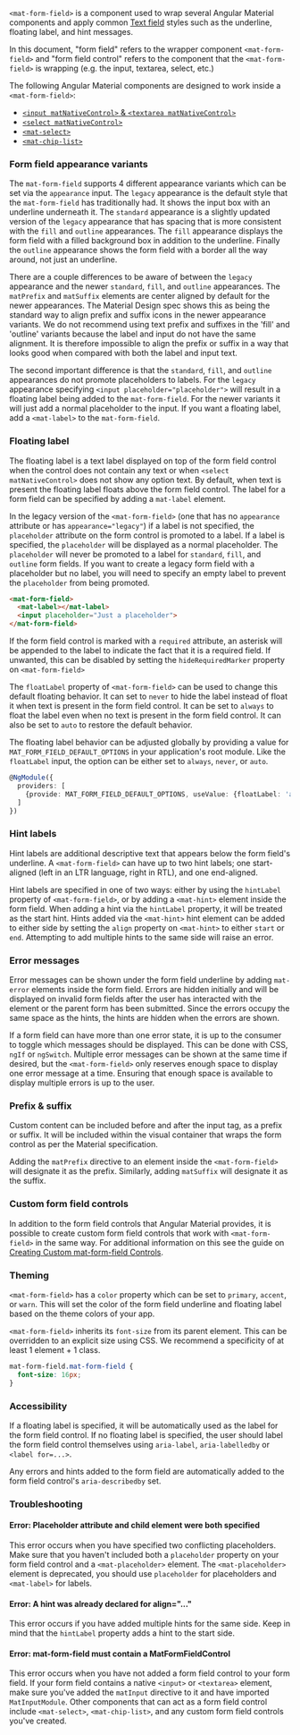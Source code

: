 `<mat-form-field>` is a component used to wrap several Angular Material components and apply common
[Text field](https://material.io/guidelines/components/text-fields.html) styles such as the
underline, floating label, and hint messages.

In this document, "form field" refers to the wrapper component `<mat-form-field>` and
"form field control" refers to the component that the `<mat-form-field>` is wrapping
(e.g. the input, textarea, select, etc.)

The following Angular Material components are designed to work inside a `<mat-form-field>`:
* [`<input matNativeControl>` &amp; `<textarea matNativeControl>`](https://material.angular.io/components/input/overview)
* [`<select matNativeControl>`](https://material.angular.io/components/select/overview)
* [`<mat-select>`](https://material.angular.io/components/select/overview)
* [`<mat-chip-list>`](https://material.angular.io/components/chips/overview)

<!-- example(form-field-overview) -->

### Form field appearance variants
The `mat-form-field` supports 4 different appearance variants which can be set via the `appearance`
input. The `legacy` appearance is the default style that the `mat-form-field` has traditionally had.
It shows the input box with an underline underneath it. The `standard` appearance is a slightly
updated version of the `legacy` appearance that has spacing that is more consistent with the `fill`
and `outline` appearances. The `fill` appearance displays the form field with a filled background
box in addition to the underline. Finally the `outline` appearance shows the form field with a
border all the way around, not just an underline.

There are a couple differences to be aware of between the `legacy` appearance and the newer
`standard`, `fill`, and `outline` appearances. The `matPrefix` and `matSuffix` elements are center
aligned by default for the newer appearances. The Material Design spec shows this as being the
standard way to align prefix and suffix icons in the newer appearance variants. We do not recommend
using text prefix and suffixes in the 'fill' and 'outline' variants because the label and input do not have the same
alignment. It is therefore impossible to align the prefix or suffix in a way that looks good when
compared with both the label and input text.

The second important difference is that the `standard`, `fill`, and `outline` appearances do not
promote placeholders to labels. For the `legacy` appearance specifying
`<input placeholder="placeholder">` will result in a floating label being added to the
`mat-form-field`. For the newer variants it will just add a normal placeholder to the input. If you
want a floating label, add a `<mat-label>` to the `mat-form-field`.

<!-- example(form-field-appearance) -->

### Floating label

The floating label is a text label displayed on top of the form field control when
the control does not contain any text or when `<select matNativeControl>` does not show any option text. 
By default, when text is present the floating label
floats above the form field control. The label for a form field can be specified by adding a
`mat-label` element.

In the legacy version of the `<mat-form-field>` (one that has no `appearance` attribute or has
`appearance="legacy"`) if a label is not specified, the `placeholder` attribute on the form control
is promoted to a label. If a label is specified, the `placeholder` will be displayed as a normal
placeholder. The `placeholder` will never be promoted to a label for `standard`, `fill`, and
`outline` form fields. If you want to create a legacy form field with a placeholder but no label,
you will need to specify an empty label to prevent the `placeholder` from being promoted.

```html
<mat-form-field>
  <mat-label></mat-label>
  <input placeholder="Just a placeholder">
</mat-form-field>
```

If the form field control is marked with a `required` attribute, an asterisk will be appended to the
label to indicate the fact that it is a required field. If unwanted, this can be disabled by
setting the `hideRequiredMarker` property on `<mat-form-field>`

The `floatLabel` property of `<mat-form-field>` can be used to change this default floating
behavior. It can set to `never` to hide the label instead of float it when text is present in
the form field control. It can be set to `always` to float the label even when no text is
present in the form field control. It can also be set to `auto` to restore the default behavior.

<!-- example(form-field-label) -->

The floating label behavior can be adjusted globally by providing a value for
`MAT_FORM_FIELD_DEFAULT_OPTIONS` in your application's root module. Like the `floatLabel` input,
the option can be either set to `always`, `never`, or `auto`.

```ts
@NgModule({
  providers: [
    {provide: MAT_FORM_FIELD_DEFAULT_OPTIONS, useValue: {floatLabel: 'always'}}
  ]
})
```

### Hint labels

Hint labels are additional descriptive text that appears below the form field's underline. A
`<mat-form-field>` can have up to two hint labels; one start-aligned (left in an LTR language, right
in RTL), and one end-aligned.

Hint labels are specified in one of two ways: either by using the `hintLabel` property of
`<mat-form-field>`, or by adding a `<mat-hint>` element inside the form field. When adding a hint
via the `hintLabel` property, it will be treated as the start hint. Hints added via the
`<mat-hint>` hint element can be added to either side by setting the `align` property on
`<mat-hint>` to either `start` or `end`. Attempting to add multiple hints to the same side will
raise an error.

<!-- example(form-field-hint) -->

### Error messages

Error messages can be shown under the form field underline by adding `mat-error` elements inside the
form field. Errors are hidden initially and will be displayed on invalid form fields after the user
has interacted with the element or the parent form has been submitted. Since the errors occupy the
same space as the hints, the hints are hidden when the errors are shown.

If a form field can have more than one error state, it is up to the consumer to toggle which
messages should be displayed. This can be done with CSS, `ngIf` or `ngSwitch`. Multiple error
messages can be shown at the same time if desired, but the `<mat-form-field>` only reserves enough
space to display one error message at a time. Ensuring that enough space is available to display
multiple errors is up to the user.

<!-- example(form-field-error) -->

### Prefix & suffix

Custom content can be included before and after the input tag, as a prefix or suffix. It will be
included within the visual container that wraps the form control as per the Material specification.

Adding the `matPrefix` directive to an element inside the `<mat-form-field>` will designate it as
the prefix. Similarly, adding `matSuffix` will designate it as the suffix.

<!-- example(form-field-prefix-suffix) -->

### Custom form field controls

In addition to the form field controls that Angular Material provides, it is possible to create
custom form field controls that work with `<mat-form-field>` in the same way. For additional
information on this see the guide on
[Creating Custom mat-form-field Controls](/guide/creating-a-custom-form-field-control).

### Theming

`<mat-form-field>` has a `color` property which can be set to `primary`, `accent`, or `warn`. This
will set the color of the form field underline and floating label based on the theme colors
of your app.

`<mat-form-field>` inherits its `font-size` from its parent element. This can be overridden to an
explicit size using CSS. We recommend a specificity of at least 1 element + 1 class.

```css
mat-form-field.mat-form-field {
  font-size: 16px;
}
```

<!-- example(form-field-theming) -->

### Accessibility

If a floating label is specified, it will be automatically used as the label for the form
field control. If no floating label is specified, the user should label the form field control
themselves using `aria-label`, `aria-labelledby` or `<label for=...>`.

Any errors and hints added to the form field are automatically added to the form field control's
`aria-describedby` set.

### Troubleshooting

#### Error: Placeholder attribute and child element were both specified

This error occurs when you have specified two conflicting placeholders. Make sure that you haven't
included both a `placeholder` property on your form field control and a `<mat-placeholder>`
element. The `<mat-placeholder>` element is deprecated, you should use `placeholder` for
placeholders and `<mat-label>` for labels.

#### Error: A hint was already declared for align="..."

This error occurs if you have added multiple hints for the same side. Keep in mind that the
`hintLabel` property adds a hint to the start side.

#### Error: mat-form-field must contain a MatFormFieldControl

This error occurs when you have not added a form field control to your form field. If your form
field contains a native `<input>` or `<textarea>` element, make sure you've added the `matInput`
directive to it and have imported `MatInputModule`. Other components that can act as a form field
control include `<mat-select>`, `<mat-chip-list>`, and any custom form field controls you've
created.
